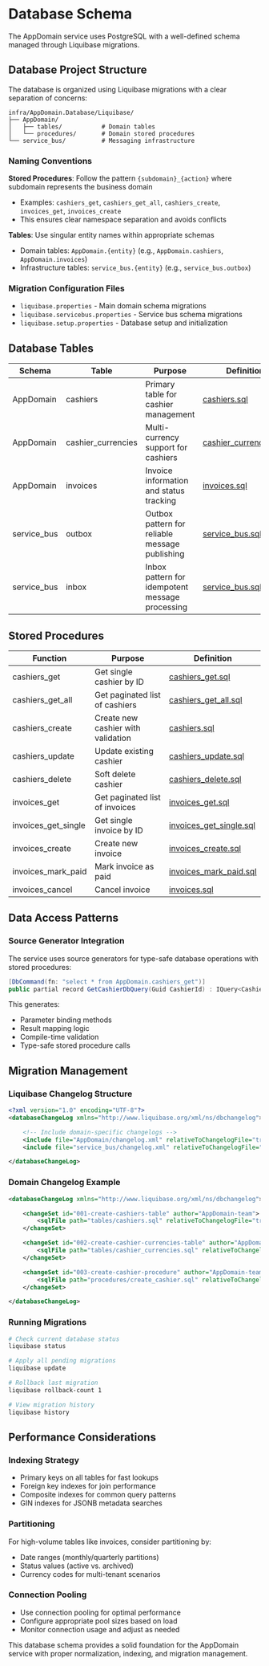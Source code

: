 # Database Schema

The AppDomain service uses PostgreSQL with a well-defined schema managed through Liquibase migrations.

## Database Project Structure

The database is organized using Liquibase migrations with a clear separation of concerns:

```
infra/AppDomain.Database/Liquibase/
├── AppDomain/
│   ├── tables/           # Domain tables
│   └── procedures/       # Domain stored procedures
└── service_bus/          # Messaging infrastructure
```

### Naming Conventions

**Stored Procedures**: Follow the pattern `{subdomain}_{action}` where subdomain represents the business domain

-   Examples: `cashiers_get`, `cashiers_get_all`, `cashiers_create`, `invoices_get`, `invoices_create`
-   This ensures clear namespace separation and avoids conflicts

**Tables**: Use singular entity names within appropriate schemas

-   Domain tables: `AppDomain.{entity}` (e.g., `AppDomain.cashiers`, `AppDomain.invoices`)
-   Infrastructure tables: `service_bus.{entity}` (e.g., `service_bus.outbox`)

### Migration Configuration Files

-   `liquibase.properties` - Main domain schema migrations
-   `liquibase.servicebus.properties` - Service bus schema migrations
-   `liquibase.setup.properties` - Database setup and initialization

## Database Tables

| Schema      | Table              | Purpose                                         | Definition                                                                                           |
| ----------- | ------------------ | ----------------------------------------------- | ---------------------------------------------------------------------------------------------------- |
| AppDomain   | cashiers           | Primary table for cashier management            | [cashiers.sql](infra/AppDomain.Database/Liquibase/AppDomain/tables/cashiers.sql)                     |
| AppDomain   | cashier_currencies | Multi-currency support for cashiers             | [cashier_currencies.sql](infra/AppDomain.Database/Liquibase/AppDomain/tables/cashier_currencies.sql) |
| AppDomain   | invoices           | Invoice information and status tracking         | [invoices.sql](infra/AppDomain.Database/Liquibase/AppDomain/tables/invoices.sql)                     |
| service_bus | outbox             | Outbox pattern for reliable message publishing  | [service_bus.sql](infra/AppDomain.Database/Liquibase/service_bus/service_bus.sql)                    |
| service_bus | inbox              | Inbox pattern for idempotent message processing | [service_bus.sql](infra/AppDomain.Database/Liquibase/service_bus/service_bus.sql)                    |

## Stored Procedures

| Function            | Purpose                            | Definition                                                                                                 |
| ------------------- | ---------------------------------- | ---------------------------------------------------------------------------------------------------------- |
| cashiers_get        | Get single cashier by ID           | [cashiers_get.sql](infra/AppDomain.Database/Liquibase/AppDomain/procedures/cashier_get.sql)                |
| cashiers_get_all    | Get paginated list of cashiers     | [cashiers_get_all.sql](infra/AppDomain.Database/Liquibase/AppDomain/procedures/cashiers_get.sql)           |
| cashiers_create     | Create new cashier with validation | [cashiers.sql](infra/AppDomain.Database/Liquibase/AppDomain/procedures/cashiers_create.sql)                |
| cashiers_update     | Update existing cashier            | [cashiers_update.sql](infra/AppDomain.Database/Liquibase/AppDomain/procedures/cashiers_update.sql)         |
| cashiers_delete     | Soft delete cashier                | [cashiers_delete.sql](infra/AppDomain.Database/Liquibase/AppDomain/procedures/cashiers_delete.sql)         |
| invoices_get        | Get paginated list of invoices     | [invoices_get.sql](infra/AppDomain.Database/Liquibase/AppDomain/procedures/invoices_get.sql)               |
| invoices_get_single | Get single invoice by ID           | [invoices_get_single.sql](infra/AppDomain.Database/Liquibase/AppDomain/procedures/invoices_get_single.sql) |
| invoices_create     | Create new invoice                 | [invoices_create.sql](infra/AppDomain.Database/Liquibase/AppDomain/procedures/invoices_create.sql)         |
| invoices_mark_paid  | Mark invoice as paid               | [invoices_mark_paid.sql](infra/AppDomain.Database/Liquibase/AppDomain/procedures/invoices_mark_paid.sql)   |
| invoices_cancel     | Cancel invoice                     | [invoices.sql](infra/AppDomain.Database/Liquibase/AppDomain/procedures/invoices_cancel.sql)                |

## Data Access Patterns

### Source Generator Integration

The service uses source generators for type-safe database operations with stored procedures:

```csharp
[DbCommand(fn: "select * from AppDomain.cashiers_get")]
public partial record GetCashierDbQuery(Guid CashierId) : IQuery<Cashier?>;
```

This generates:

-   Parameter binding methods
-   Result mapping logic
-   Compile-time validation
-   Type-safe stored procedure calls

## Migration Management

### Liquibase Changelog Structure

```xml
<?xml version="1.0" encoding="UTF-8"?>
<databaseChangeLog xmlns="http://www.liquibase.org/xml/ns/dbchangelog">

    <!-- Include domain-specific changelogs -->
    <include file="AppDomain/changelog.xml" relativeToChangelogFile="true"/>
    <include file="service_bus/changelog.xml" relativeToChangelogFile="true"/>

</databaseChangeLog>
```

### Domain Changelog Example

```xml
<databaseChangeLog xmlns="http://www.liquibase.org/xml/ns/dbchangelog">

    <changeSet id="001-create-cashiers-table" author="AppDomain-team">
        <sqlFile path="tables/cashiers.sql" relativeToChangelogFile="true"/>
    </changeSet>

    <changeSet id="002-create-cashier-currencies-table" author="AppDomain-team">
        <sqlFile path="tables/cashier_currencies.sql" relativeToChangelogFile="true"/>
    </changeSet>

    <changeSet id="003-create-cashier-procedure" author="AppDomain-team">
        <sqlFile path="procedures/create_cashier.sql" relativeToChangelogFile="true"/>
    </changeSet>

</databaseChangeLog>
```

### Running Migrations

```bash
# Check current database status
liquibase status

# Apply all pending migrations
liquibase update

# Rollback last migration
liquibase rollback-count 1

# View migration history
liquibase history
```

## Performance Considerations

### Indexing Strategy

-   Primary keys on all tables for fast lookups
-   Foreign key indexes for join performance
-   Composite indexes for common query patterns
-   GIN indexes for JSONB metadata searches

### Partitioning

For high-volume tables like invoices, consider partitioning by:

-   Date ranges (monthly/quarterly partitions)
-   Status values (active vs. archived)
-   Currency codes for multi-tenant scenarios

### Connection Pooling

-   Use connection pooling for optimal performance
-   Configure appropriate pool sizes based on load
-   Monitor connection usage and adjust as needed

This database schema provides a solid foundation for the AppDomain service with proper normalization, indexing, and migration management.
